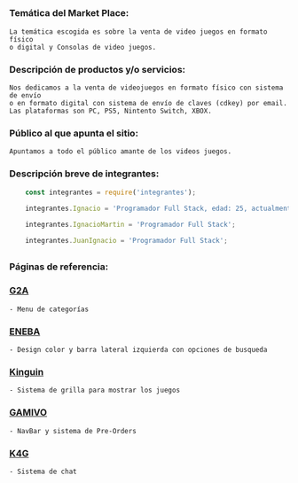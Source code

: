##

### Temática del Market Place:

    La temática escogida es sobre la venta de video juegos en formato físico
    o digital y Consolas de video juegos.

### Descripción de productos y/o servicios:

    Nos dedicamos a la venta de videojuegos en formato físico con sistema de envío
    o en formato digital con sistema de envío de claves (cdkey) por email.
    Las plataformas son PC, PS5, Nintento Switch, XBOX.

### Público al que apunta el sitio:

    Apuntamos a todo el público amante de los videos juegos.

### Descripción breve de integrantes:

```javascript
    const integrantes = require('integrantes');
    
    integrantes.Ignacio = 'Programador Full Stack, edad: 25, actualmente trabajando en Mercado Libre como Software Architect';

    integrantes.IgnacioMartin = 'Programador Full Stack';

    integrantes.JuanIgnacio = 'Programador Full Stack';
```
##

### Páginas de referencia:

### [G2A](https://www.g2a.com/)

    - Menu de categorías

### [ENEBA](https://www.eneba.com/)

    - Design color y barra lateral izquierda con opciones de busqueda

### [Kinguin](https://www.kinguin.net/)

    - Sistema de grilla para mostrar los juegos

### [GAMIVO](https://www.gamivo.com/)

    - NavBar y sistema de Pre-Orders

### [K4G](https://k4g.com/)

    - Sistema de chat
